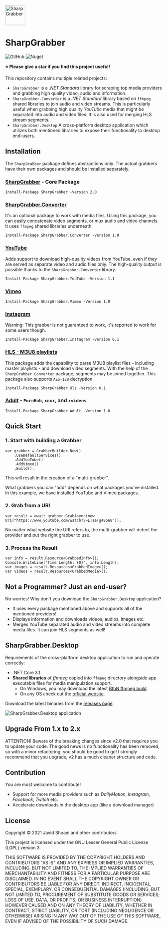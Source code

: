 <img src="./assets/icon.png" alt="SharpGrabber" width="64" />

# SharpGrabber

![GitHub](https://img.shields.io/github/license/dotnettools/SharpGrabber)
![Nuget](https://img.shields.io/nuget/dt/SharpGrabber)

**⭐ Please give a star if you find this project useful!**

This repository contains multiple related projects:
- `SharpGrabber` is a *.NET Standard* library for scraping top media providers and grabbing high quality video, audio and information.
- `SharpGrabber.Converter` is a *.NET Standard* library based on `ffmpeg` shared libraries to join audio and video streams. This is particularly useful when grabbing high quality *YouTube* media that might be separated into audio and video files. It is also used for merging HLS stream segments.
- `SharpGrabber.Desktop` A cross-platform desktop application which utilizes both mentioned libraries to expose their functionality to desktop end-users.

## Installation
The `SharpGrabber` package defines abstractions only. The actual grabbers have their own packages and should be installed separately.

### <a href="https://www.nuget.org/packages/SharpGrabber/">SharpGrabber</a> - Core Package
    Install-Package SharpGrabber -Version 2.0

### <a href="https://www.nuget.org/packages/SharpGrabber.Converter/">SharpGrabber.Converter</a>
It's an optional package to work with media files. Using this package, you can easily concatenate video segments, or mux audio and video channels.
It uses `ffmpeg` shared libraries underneath.

    Install-Package SharpGrabber.Converter -Version 1.0

### <a href="https://www.nuget.org/packages/SharpGrabber.YouTube/">YouTube</a>
Adds support to download high-quality videos from YouTube, even if they are served as separate video and audio files only.
The high-quality output is possible thanks to the `SharpGrabber.Converter` library.

    Install-Package SharpGrabber.YouTube -Version 1.1

### <a href="https://www.nuget.org/packages/SharpGrabber.Vimeo/">Vimeo</a>
    Install-Package SharpGrabber.Vimeo -Version 1.0

### <a href="https://www.nuget.org/packages/SharpGrabber.Instagram/">Instagram</a>
Warning: This grabber is not guaranteed to work, it's reported to work for some users though.

    Install-Package SharpGrabber.Instagram -Version 0.1

### <a href="https://www.nuget.org/packages/SharpGrabber.Hls/">HLS - M3U8 playlists</a>
This package adds the capability to parse M3U8 playlist files - including master playlists - and download video segments.
With the help of the `SharpGrabber.Converter` package, segments may be joined together.
This package also supports `AES-128` decryption.

    Install-Package SharpGrabber.Hls -Version 0.1

### <a href="https://www.nuget.org/packages/SharpGrabber.Adult/">Adult</a> - `PornHub`, `xnxx`, and `xvideos`

    Install-Package SharpGrabber.Adult -Version 1.0

## Quick Start
### 1. Start with building a Grabber

    var grabber = GrabberBuilder.New()
        .UseDefaultServices()
        .AddYouTube()
        .AddVimeo()
        .Build();
    
This will result in the creation of a "multi-grabber".

What grabbers you can "add" depends on what packages you've installed. In this example, we have installed YouTube and Vimeo packages.

### 2. Grab from a URI

    var result = await grabber.GrabAsync(new Uri("https://www.youtube.com/watch?v=LTseTg48568"));

No matter what website the URI refers to, the multi-grabber will detect the provider and put the right grabber to use.

### 3. Process the Result

    var info = result.Resource<GrabbedInfo>();
    Console.WriteLine("Time Length: {0}", info.Length);
    var images = result.Resources<GrabbedImage>();
    var videos = result.Resources<GrabbedMedia>();

## Not a Programmer? Just an end-user?
No worries! Why don't you download the `SharpGrabber.Desktop` application?
- It uses every package mentioned above and supports all of the mentioned providers!
- Displays information and downloads videos, audios, images etc.
- Merges YouTube separated audio and video streams into complete media files. It can join HLS segments as well!

## SharpGrabber.Desktop
Requirements of the cross-platform desktop application to run and operate correctly: 
 - .NET Core 3.1
 - **Shared libraries** of *ffmpeg* copied into `ffmpeg` directory alongside app executable files for media manipulation support.
   - On Windows, you may download the latest <a href="https://github.com/BtbN/FFmpeg-Builds/releases">BtbN ffmpeg build</a>.
   - On any OS check out the <a href="https://ffmpeg.org/download.html">official website</a>.
 
 Download the latest binaries from the <a href="https://github.com/dotnettools/SharpGrabber/releases">releases page</a>.
 
<img src="./assets/SharpGrabberDesktop-ScreenShot-1.png" alt="SharpGrabber.Desktop application" />

## Upgrade From 1.x to 2.x
ATTENTION! Beware of the breaking changes since v2.0 that requires you to update your code.
The good news is no functionality has been removed, so with a minor refactoring, you should be good to go!
I strongly recommend that you upgrade, v2 has a much cleaner structure and code.

## Contribution
You are most welcome to contribute!
- Support for more media providers such as *DailyMotion*, *Instagram*, *Facebook*, *Twitch* etc.
- Accelerate downloads in the desktop app (like a download manager)

## License
Copyright &copy; 2021 Javid Shoaei and other contributors<br />

This project is licensed under the GNU Lesser General Public License (LGPL) version 3.

THIS SOFTWARE IS PROVIDED BY THE COPYRIGHT HOLDERS AND CONTRIBUTORS "AS IS" AND ANY EXPRESS OR IMPLIED WARRANTIES, INCLUDING, BUT NOT LIMITED TO, THE IMPLIED WARRANTIES OF MERCHANTABILITY AND FITNESS FOR A PARTICULAR PURPOSE ARE DISCLAIMED. IN NO EVENT SHALL THE COPYRIGHT OWNER OR CONTRIBUTORS BE LIABLE FOR ANY DIRECT, INDIRECT, INCIDENTAL, SPECIAL, EXEMPLARY, OR CONSEQUENTIAL DAMAGES (INCLUDING, BUT NOT LIMITED TO, PROCUREMENT OF SUBSTITUTE GOODS OR SERVICES; LOSS OF USE, DATA, OR PROFITS; OR BUSINESS INTERRUPTION) HOWEVER CAUSED AND ON ANY THEORY OF LIABILITY, WHETHER IN CONTRACT, STRICT LIABILITY, OR TORT (INCLUDING NEGLIGENCE OR OTHERWISE) ARISING IN ANY WAY OUT OF THE USE OF THIS SOFTWARE, EVEN IF ADVISED OF THE POSSIBILITY OF SUCH DAMAGE.

